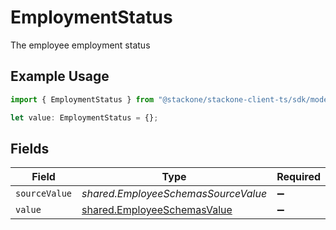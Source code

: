 # EmploymentStatus

The employee employment status

## Example Usage

```typescript
import { EmploymentStatus } from "@stackone/stackone-client-ts/sdk/models/shared";

let value: EmploymentStatus = {};
```

## Fields

| Field                                                                             | Type                                                                              | Required                                                                          | Description                                                                       |
| --------------------------------------------------------------------------------- | --------------------------------------------------------------------------------- | --------------------------------------------------------------------------------- | --------------------------------------------------------------------------------- |
| `sourceValue`                                                                     | *shared.EmployeeSchemasSourceValue*                                               | :heavy_minus_sign:                                                                | N/A                                                                               |
| `value`                                                                           | [shared.EmployeeSchemasValue](../../../sdk/models/shared/employeeschemasvalue.md) | :heavy_minus_sign:                                                                | N/A                                                                               |
